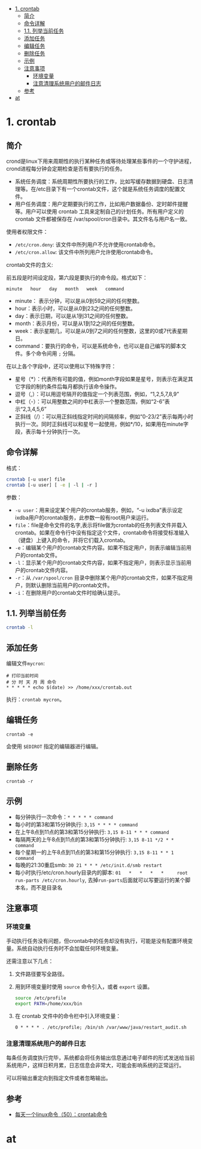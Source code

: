 <!-- TOC -->

- [1. crontab](#1-crontab)
    - [简介](#简介)
    - [命令详解](#命令详解)
    - [1.1. 列举当前任务](#11-列举当前任务)
    - [添加任务](#添加任务)
    - [编辑任务](#编辑任务)
    - [删除任务](#删除任务)
    - [示例](#示例)
    - [注意事项](#注意事项)
        - [环境变量](#环境变量)
        - [注意清理系统用户的邮件日志](#注意清理系统用户的邮件日志)
    - [参考](#参考)
- [at](#at)

<!-- /TOC -->



# 1. crontab

## 简介
crond是linux下用来周期性的执行某种任务或等待处理某些事件的一个守护进程，crond进程每分钟会定期检查是否有要执行的任务。

* 系统任务调度：系统周期性所要执行的工作，比如写缓存数据到硬盘、日志清理等。在/etc目录下有一个crontab文件，这个就是系统任务调度的配置文件。
* 用户任务调度：用户定期要执行的工作，比如用户数据备份、定时邮件提醒等。用户可以使用 crontab 工具来定制自己的计划任务。所有用户定义的crontab 文件都被保存在 /var/spool/cron目录中。其文件名与用户名一致。

使用者权限文件：
* `/etc/cron.deny`: 该文件中所列用户不允许使用crontab命令。
* `/etc/cron.allow`: 该文件中所列用户允许使用crontab命令。

crontab文件的含义:

前五段是时间设定段，第六段是要执行的命令段。格式如下：

```
minute   hour   day   month   week   command
```

* minute： 表示分钟，可以是从0到59之间的任何整数。
* hour：表示小时，可以是从0到23之间的任何整数。
* day：表示日期，可以是从1到31之间的任何整数。
* month：表示月份，可以是从1到12之间的任何整数。
* week：表示星期几，可以是从0到7之间的任何整数，这里的0或7代表星期日。
* command：要执行的命令，可以是系统命令，也可以是自己编写的脚本文件。多个命令间用 `;` 分隔。

在以上各个字段中，还可以使用以下特殊字符：

* 星号（*）：代表所有可能的值，例如month字段如果是星号，则表示在满足其它字段的制约条件后每月都执行该命令操作。
* 逗号（,）：可以用逗号隔开的值指定一个列表范围，例如，“1,2,5,7,8,9”
* 中杠（-）：可以用整数之间的中杠表示一个整数范围，例如“2-6”表示“2,3,4,5,6”
* 正斜线（/）：可以用正斜线指定时间的间隔频率，例如“0-23/2”表示每两小时执行一次。同时正斜线可以和星号一起使用，例如*/10，如果用在minute字段，表示每十分钟执行一次。


## 命令详解

格式：

```bash
crontab [-u user] file
crontab [-u user] [ -e | -l | -r ]
```

参数：

+ `-u user`：用来设定某个用户的crontab服务，例如，“-u ixdba”表示设定ixdba用户的crontab服务，此参数一般有root用户来运行。
+ `file`：file是命令文件的名字,表示将file做为crontab的任务列表文件并载入crontab。如果在命令行中没有指定这个文件，crontab命令将接受标准输入（键盘）上键入的命令，并将它们载入crontab。
+ `-e`：编辑某个用户的crontab文件内容。如果不指定用户，则表示编辑当前用户的crontab文件。
+ `-l`：显示某个用户的crontab文件内容，如果不指定用户，则表示显示当前用户的crontab文件内容。
+ `-r`：从 `/var/spool/cron` 目录中删除某个用户的crontab文件，如果不指定用户，则默认删除当前用户的crontab文件。
+ `-i`：在删除用户的crontab文件时给确认提示。


## 1.1. 列举当前任务

```bash
crontab -l
```

## 添加任务
编辑文件`mycron`:

```
# 打印当前时间
# 分 时 天 月 周 命令
* * * * * echo $(date) >> /home/xxx/crontab.out
```

执行：`crontab mycron`。

## 编辑任务

```
crontab -e
```

会使用 `$EDIROT` 指定的编辑器进行编辑。

## 删除任务

```
crontab -r
```

## 示例

* 每分钟执行一次命令：`* * * * * command`
* 每小时的第3和第15分钟执行: `3,15 * * * * command`
* 在上午8点到11点的第3和第15分钟执行: `3,15 8-11 * * * command`
* 每隔两天的上午8点到11点的第3和第15分钟执行: `3,15 8-11 */2 * * command`
* 每个星期一的上午8点到11点的第3和第15分钟执行: `3,15 8-11 * * 1 command`
* 每晚的21:30重启smb: `30 21 * * * /etc/init.d/smb restart`
* 每小时执行/etc/cron.hourly目录内的脚本: `01   *   *   *   *     root run-parts /etc/cron.hourly`, 去掉`run-parts`后面就可以写要运行的某个脚本名，而不是目录名


## 注意事项

### 环境变量

手动执行任务没有问题，但crontab中的任务却没有执行，可能是没有配置环境变量。系统自动执行任务时不会加载任何环境变量。

还需注意以下几点：
1. 文件路径要写全路径。
2. 用到环境变量时使用 `source` 命令引入，或者 `export` 设置。

    ```bash
    source /etc/profile
    export PATH=/home/xxx/bin
    ```

3. 在 crontab 文件中的命令栏中引入环境变量：

    ```
    0 * * * * . /etc/profile; /bin/sh /var/www/java/restart_audit.sh
    ```


### 注意清理系统用户的邮件日志

每条任务调度执行完毕，系统都会将任务输出信息通过电子邮件的形式发送给当前系统用户，这样日积月累，日志信息会非常大，可能会影响系统的正常运行。

可以将输出重定向到指定文件或者忽略输出。



## 参考
+ [每天一个linux命令（50）：crontab命令](http://www.cnblogs.com/peida/archive/2013/01/08/2850483.html)



# at
